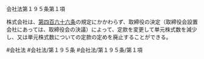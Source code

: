 会社法第１９５条第１項

株式会社は、[第四百六十六条](会社法＿＿＿＿第４６６条)の規定にかかわらず、取締役の決定（取締役会設置会社にあっては、取締役会の決議）によって、定款を変更して単元株式数を減少し、又は単元株式数についての定款の定めを廃止することができる。

#会社法
#会社法/第１９５条
#会社法/第１９５条/第１項
